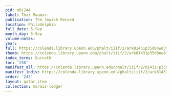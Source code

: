 ```yaml
---
pid: obj244
label: That Maamar.
publication: The Jewish Record
location: Philadelphia
full_date: 5-Sep
month_day: 5-Sep
volume-notes:
year:
full: https://colenda.library.upenn.edu/phalt/iiif/2/ark81431p35d8nw83%2FSHA256E-s7490931--c168a48affdc4ef9ef4da7d83e038fe3c6beafdbc38de722c350c8f8592779d5.jpeg/full/3500,/0/default.jpg
thumb: https://colenda.library.upenn.edu/phalt/iiif/2/ark81431p35d8nw83%2FSHA256E-s7490931--c168a48affdc4ef9ef4da7d83e038fe3c6beafdbc38de722c350c8f8592779d5.jpeg/full/!200,200/0/default.jpg
index_terms: Succoth
toc: '258'
manifest_all: https://colenda.library.upenn.edu/phalt/iiif/2/81431-p35d8nw83/manifest
manifest_indiv: https://colenda.library.upenn.edu/phalt/iiif/2/ark81431p35d8nw83%2FSHA256E-s7490931--c168a48affdc4ef9ef4da7d83e038fe3c6beafdbc38de722c350c8f8592779d5.jpeg
order: '243'
layout: qatar_item
collection: morais-ledger
---
```

